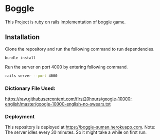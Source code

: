 # Boggle

This Project is ruby on rails implementation of boggle game.

## Installation

Clone the repository and run the following command to run dependencies.
```
bundle install
```
Run the server on port 4000 by entering following command.
```bash
rails server --port 4000
```

### Dictionary File Used:
https://raw.githubusercontent.com/first20hours/google-10000-english/master/google-10000-english-no-swears.txt

### Deployment
This repository is deployed at https://boggle-suman.herokuapp.com. 
Note: The server idles every 30 minutes. So it might take a while on first run.
